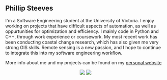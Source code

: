 ## Phillip Steeves

I'm a Software Engineering student at the University of Victoria. I enjoy working on projects that have difficult aspects of automation, as well as oppurtunities for optimization and efficiency. I mainly code in Python and C++, through work experience or coursework. My most recent work has been conducting coastal change research, which has also given me very strong GIS skills. Remote sensing is a new passion, and I hope to continue to integrate this into my software engineering workflow.

More info about me and my projects can be found on my [personal website](https://phillipsteeves.com/)

<!--
**phillipjws/phillipjws** is a ✨ _special_ ✨ repository because its `README.md` (this file) appears on your GitHub profile.

Here are some ideas to get you started:

- 🔭 I’m currently working on ...
- 🌱 I’m currently learning ...
- 👯 I’m looking to collaborate on ...
- 🤔 I’m looking for help with ...
- 💬 Ask me about ...
- 📫 How to reach me: ...
- 😄 Pronouns: ...
- ⚡ Fun fact: ...
-->
<p align="center">
  <img src="https://github-readme-stats-one-liart-50.vercel.app/api?username=phillipjws&show_icons=true&count_private=true&hide=stars&theme=transparent"/>
  <img src="https://github-readme-stats-one-liart-50.vercel.app/api/top-langs/?username=phillipjws&show_icons=true&count_private=true&theme=transparent&layout=compact"/>
</p>
